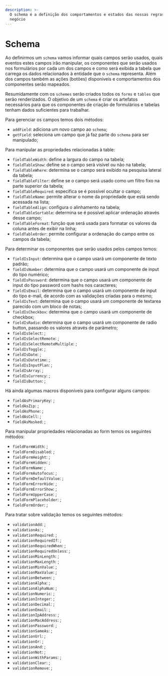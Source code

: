 ```yaml
---
description: >-
  O schema é a definição dos comportamentos e estados das nossas regras de
  negócio
---
```


# Schema

Ao definirmos um `schema` vamos informar quais campos serão usados, quais eventos estes campos irão manipular, os componentes que serão usados nos formulários por cada um dos campos e como será exibida a tabela que carrega os dados relacionados à entidade que o `schema` representa. Além dos campos também as ações \(botões\) disponíveis e comportamentos dos componentes serão mapeados.

Resumidamente com os `schemes` serão criados todos os `forms` e `tables` que serão renderizados. O objetivo de um `schema` é criar os artefatos necessários para que os componentes de criação de formulários e tabelas tenham dados suficientes para trabalhar.

Para gerenciar os campos temos dois métodos:

* `addField`: adiciona um novo campo ao `schema`;
* `getField`: seleciona um campo que já faz parte do `schema` para ser manipulado;

Para manipular as propriedades relacionadas à table:

* `fieldTableWidth`: define a largura do campo na tabela;
* `fieldTableShow`: define se o campo será visível ou não na tabela;
* `fieldTableWhere`: determina se o campo será exibido na pesquisa lateral da tabela;
* `fieldTableFilter`: define se o campo será usado como um filtro fixo na parte superior da tabela;
* `fieldTableRequired`: especifica se é possível ocultar o campo;
* `fieldTableName`: permite alterar o nome da propriedade que está sendo acessada na lista;
* `fieldTableAlign`: configura o alinhamento na tabela;
* `fieldTableSortable`: determina se é possível aplicar ordenação através desse campo;
* `fieldTableFormat`: função que será usada para formatar os valores da coluna antes de exibir na linha;
* `fieldTableOrder`: permite configurar a ordenação do campo entre os campos da tabela;

Para determinar os componentes que serão usados pelos campos temos:

* `fieldIsInput`: determina que o campo usará um componente de texto padrão;
* `fieldIsNumber`: determina que o campo usará um componente de input do tipo numérico;
* `fieldIsPassword`: determina que o campo usará um componente de input do tipo password com hashs nos caracteres;
* `fieldIsEmail`: determina que o campo usará um componente de input do tipo e-mail, de acordo com as validações criadas para o mesmo;
* `fieldIsText`: determina que o campo usará um componente de textarea parecido com um bloco de notas;
* `fieldIsCheckbox`: determina que o campo usará um componente de checkbox;
* `fieldIsRadio`: determina que o campo usará um componente de radio button, passando os valores através de parâmetro;
* `fieldIsSelect`: ;
* `fieldIsSelectRemote`: ;
* `fieldIsSelectRemoteMultiple`: ;
* `fieldIsToggle`: ;
* `fieldIsDate`: ;
* `fieldIsDatetime`: ;
* `fieldIsInputPlan`: ;
* `fieldIsArray`: ;
* `fieldIsCurrency`: ;
* `fieldIsButton`: ;

Há ainda algumas macros disponíveis para configurar alguns campos:

* `fieldAsPrimaryKey`: ;
* `fieldAsZip`: ;
* `fieldAsPhone`: ;
* `fieldAsCell`: ;
* `fieldAsMasked`: ;

Para manipular propriedades relacionadas ao form temos os seguintes métodos:

* `fieldFormWidth`: ;
* `fieldFormDisabled`: ;
* `fieldFormHeight`: ;
* `fieldFormHidden`: ;
* `fieldFormName`: ;
* `fieldFormAutofocus`: ;
* `fieldFormDefaultValue`: ;
* `fieldFormErrorHide`: ;
* `fieldFormErrorShow`: ;
* `fieldFormUpperCase`: ;
* `fieldFormPlaceholder`: ;
* `fieldFormOrder`: ;

Para tratar sobre validação temos os seguintes métodos:

* `validationAdd`: ;
* `validationAs`: ;
* `validationRequired`: ;
* `validationRequiredIf`: ;
* `validationRequiredWhen`: ;
* `validationRequiredUnless`: ;
* `validationMinLength`: ;
* `validationMaxLength`: ;
* `validationMinValue`: ;
* `validationMaxValue`: ;
* `validationBetween`: ;
* `validationAlpha`: ;
* `validationAlphaNum`: ;
* `validationNumeric`: ;
* `validationInteger`: ;
* `validationDecimal`: ;
* `validationEmail`: ;
* `validationIpAddress`: ;
* `validationMacAddress`: ;
* `validationPassword`: ;
* `validationSameAs`: ;
* `validationUrl`: ;
* `validationOr`: ;
* `validationAnd`: ;
* `validationNot`: ;
* `validationWithParams`: ;
* `validationClear`: ;
* `validationRemove`: ;



